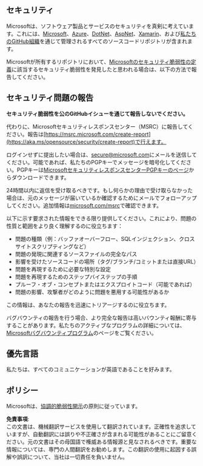 ## セキュリティ

Microsoftは、ソフトウェア製品とサービスのセキュリティを真剣に考えています。これには、[Microsoft](https://github.com/Microsoft)、[Azure](https://github.com/Azure)、[DotNet](https://github.com/dotnet)、[AspNet](https://github.com/aspnet)、[Xamarin](https://github.com/xamarin)、および[私たちのGitHub組織](https://opensource.microsoft.com/)を通じて管理されるすべてのソースコードリポジトリが含まれます。

Microsoftが所有するリポジトリにおいて、[Microsoftのセキュリティ脆弱性の定義](https://aka.ms/opensource/security/definition)に該当するセキュリティ脆弱性を発見したと思われる場合は、以下の方法で報告してください。

## セキュリティ問題の報告

**セキュリティ脆弱性を公のGitHubイシューを通じて報告しないでください。**

代わりに、Microsoftセキュリティレスポンスセンター（MSRC）に報告してください。報告は[https://msrc.microsoft.com/create-report](https://aka.ms/opensource/security/create-report)で行えます。

ログインせずに提出したい場合は、[secure@microsoft.com](mailto:secure@microsoft.com)にメールを送信してください。可能であれば、私たちのPGPキーでメッセージを暗号化してください。PGPキーは[MicrosoftセキュリティレスポンスセンターPGPキーのページ](https://aka.ms/opensource/security/pgpkey)からダウンロードできます。

24時間以内に返信を受け取るべきです。もし何らかの理由で受け取らなかった場合は、元のメッセージが届いているか確認するためにメールでフォローアップしてください。追加情報は[microsoft.com/msrc](https://aka.ms/opensource/security/msrc)で確認できます。

以下に示す要求された情報をできる限り提供してください。これにより、問題の性質と範囲をより良く理解するのに役立ちます：

  * 問題の種類（例：バッファオーバーフロー、SQLインジェクション、クロスサイトスクリプティングなど）
  * 問題の発現に関連するソースファイルの完全なパス
  * 影響を受けたソースコードの場所（タグ/ブランチ/コミットまたは直接URL）
  * 問題を再現するために必要な特別な設定
  * 問題を再現するためのステップバイステップの手順
  * プルーフ・オブ・コンセプトまたはエクスプロイトコード（可能であれば）
  * 問題の影響、攻撃者がどのように問題を悪用する可能性があるか

この情報は、あなたの報告を迅速にトリアージするのに役立ちます。

バグバウンティの報告を行う場合、より完全な報告は高いバウンティ報酬に寄与することがあります。私たちのアクティブなプログラムの詳細については、[Microsoftバグバウンティプログラム](https://aka.ms/opensource/security/bounty)のページをご覧ください。

## 優先言語

私たちは、すべてのコミュニケーションが英語であることを好みます。

## ポリシー

Microsoftは、[協調的脆弱性開示](https://aka.ms/opensource/security/cvd)の原則に従っています。

**免責事項**:  
この文書は、機械翻訳サービスを使用して翻訳されています。正確性を追求していますが、自動翻訳には誤りや不正確さが含まれる可能性があることにご留意ください。元の文書はその母国語で権威ある情報源と見なされるべきです。重要な情報については、専門の人間翻訳をお勧めします。この翻訳の使用に起因する誤解や誤訳について、当社は一切責任を負いません。